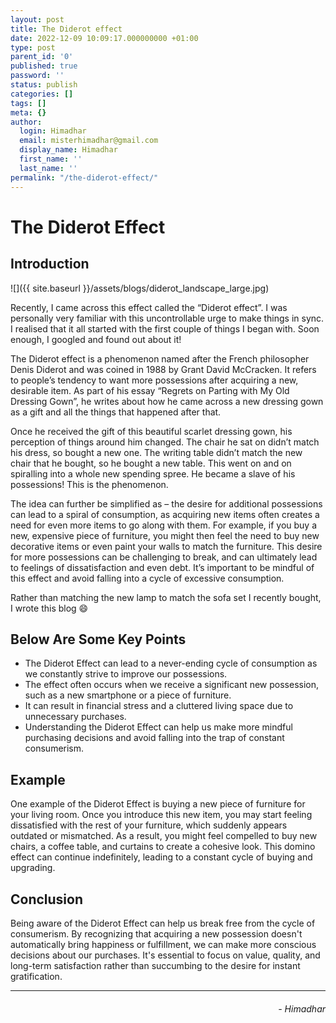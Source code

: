 ```yaml
---
layout: post
title: The Diderot effect
date: 2022-12-09 10:09:17.000000000 +01:00
type: post
parent_id: '0'
published: true
password: ''
status: publish
categories: []
tags: []
meta: {}
author:
  login: Himadhar
  email: misterhimadhar@gmail.com
  display_name: Himadhar
  first_name: ''
  last_name: ''
permalink: "/the-diderot-effect/"
---
```


# The Diderot Effect

## Introduction

![]({{ site.baseurl }}/assets/blogs/diderot_landscape_large.jpg)

Recently, I came across this effect called the “Diderot effect”. I was personally very familiar with this uncontrollable urge to make things in sync. I realised that it all started with the first couple of things I began with. Soon enough, I googled and found out about it!

The Diderot effect is a phenomenon named after the French philosopher Denis Diderot and was coined in 1988 by Grant David McCracken. It refers to people’s tendency to want more possessions after acquiring a new, desirable item. As part of his essay “Regrets on Parting with My Old Dressing Gown”, he writes about how he came across a new dressing gown as a gift and all the things that happened after that.

Once he received the gift of this beautiful scarlet dressing gown, his perception of things around him changed. The chair he sat on didn’t match his dress, so bought a new one. The writing table didn’t match the new chair that he bought, so he bought a new table. This went on and on spiralling into a whole new spending spree. He became a slave of his possessions! This is the phenomenon.

The idea can further be simplified as – the desire for additional possessions can lead to a spiral of consumption, as acquiring new items often creates a need for even more items to go along with them. For example, if you buy a new, expensive piece of furniture, you might then feel the need to buy new decorative items or even paint your walls to match the furniture. This desire for more possessions can be challenging to break, and can ultimately lead to feelings of dissatisfaction and even debt. It’s important to be mindful of this effect and avoid falling into a cycle of excessive consumption.

Rather than matching the new lamp to match the sofa set I recently bought, I wrote this blog 😄

## Below Are Some Key Points

- The Diderot Effect can lead to a never-ending cycle of consumption as we constantly strive to improve our possessions.
- The effect often occurs when we receive a significant new possession, such as a new smartphone or a piece of furniture.
- It can result in financial stress and a cluttered living space due to unnecessary purchases.
- Understanding the Diderot Effect can help us make more mindful purchasing decisions and avoid falling into the trap of constant consumerism.

## Example

One example of the Diderot Effect is buying a new piece of furniture for your living room. Once you introduce this new item, you may start feeling dissatisfied with the rest of your furniture, which suddenly appears outdated or mismatched. As a result, you might feel compelled to buy new chairs, a coffee table, and curtains to create a cohesive look. This domino effect can continue indefinitely, leading to a constant cycle of buying and upgrading.

## Conclusion

Being aware of the Diderot Effect can help us break free from the cycle of consumerism. By recognizing that acquiring a new possession doesn't automatically bring happiness or fulfillment, we can make more conscious decisions about our purchases. It's essential to focus on value, quality, and long-term satisfaction rather than succumbing to the desire for instant gratification.

---

<h6 style="text-align: right">
- Himadhar
</h6>
